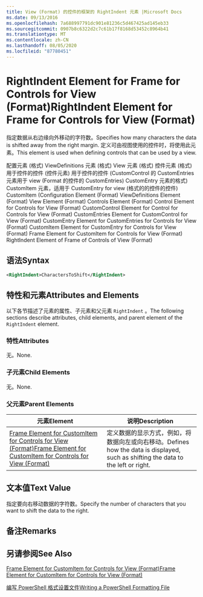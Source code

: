 ```yaml
---
title: View (Format) 的控件的框架的 RightIndent 元素 |Microsoft Docs
ms.date: 09/13/2016
ms.openlocfilehash: 7a688997791dc901e81236c5d467425ad145eb33
ms.sourcegitcommit: 0907b8c6322d2c7c61b17f8168d53452c8964b41
ms.translationtype: MT
ms.contentlocale: zh-CN
ms.lasthandoff: 08/05/2020
ms.locfileid: "87780451"
---
```

# <a name="rightindent-element-for-frame-for-controls-for-view-format"></a><span data-ttu-id="f32a0-102">RightIndent Element for Frame for Controls for View (Format)</span><span class="sxs-lookup"><span data-stu-id="f32a0-102">RightIndent Element for Frame for Controls for View (Format)</span></span>

<span data-ttu-id="f32a0-103">指定数据从右边缘向外移动的字符数。</span><span class="sxs-lookup"><span data-stu-id="f32a0-103">Specifies how many characters the data is shifted away from the right margin.</span></span> <span data-ttu-id="f32a0-104">定义可由视图使用的控件时，将使用此元素。</span><span class="sxs-lookup"><span data-stu-id="f32a0-104">This element is used when defining controls that can be used by a view.</span></span>

<span data-ttu-id="f32a0-105">配置元素 (格式) ViewDefinitions 元素 (格式) View 元素 (格式) 控件元素 (格式) 用于控件的控件 (控件元素) 用于控件的控件 (CustomControl 的 CustomEntries 元素用于 view (Format 的控件的 CustomEntries) CustomEntry 元素的格式) CustomItem 元素，适用于 CustomEntry for view (格式的的控件的控件) CustomItem (</span><span class="sxs-lookup"><span data-stu-id="f32a0-105">Configuration Element (Format) ViewDefinitions Element (Format) View Element (Format) Controls Element (Format) Control Element for Controls for View (Format) CustomControl Element for Control for Controls for View (Format) CustomEntries Element for CustomControl for View (Format) CustomEntry Element for CustomEntries for Controls for View (Format) CustomItem Element for CustomEntry for Controls for View (Format) Frame Element for CustomItem for Controls for View (Format) RightIndent Element of Frame of Controls of View (Format)</span></span>

## <a name="syntax"></a><span data-ttu-id="f32a0-106">语法</span><span class="sxs-lookup"><span data-stu-id="f32a0-106">Syntax</span></span>

```xml
<RightIndent>CharactersToShift</RightIndent>
```

## <a name="attributes-and-elements"></a><span data-ttu-id="f32a0-107">特性和元素</span><span class="sxs-lookup"><span data-stu-id="f32a0-107">Attributes and Elements</span></span>

<span data-ttu-id="f32a0-108">以下各节描述了元素的属性、子元素和父元素 `RightIndent` 。</span><span class="sxs-lookup"><span data-stu-id="f32a0-108">The following sections describe attributes, child elements, and parent element of the `RightIndent` element.</span></span>

### <a name="attributes"></a><span data-ttu-id="f32a0-109">特性</span><span class="sxs-lookup"><span data-stu-id="f32a0-109">Attributes</span></span>

<span data-ttu-id="f32a0-110">无。</span><span class="sxs-lookup"><span data-stu-id="f32a0-110">None.</span></span>

### <a name="child-elements"></a><span data-ttu-id="f32a0-111">子元素</span><span class="sxs-lookup"><span data-stu-id="f32a0-111">Child Elements</span></span>

<span data-ttu-id="f32a0-112">无。</span><span class="sxs-lookup"><span data-stu-id="f32a0-112">None.</span></span>

### <a name="parent-elements"></a><span data-ttu-id="f32a0-113">父元素</span><span class="sxs-lookup"><span data-stu-id="f32a0-113">Parent Elements</span></span>

|<span data-ttu-id="f32a0-114">元素</span><span class="sxs-lookup"><span data-stu-id="f32a0-114">Element</span></span>|<span data-ttu-id="f32a0-115">说明</span><span class="sxs-lookup"><span data-stu-id="f32a0-115">Description</span></span>|
|-------------|-----------------|
|[<span data-ttu-id="f32a0-116">Frame Element for CustomItem for Controls for View (Format)</span><span class="sxs-lookup"><span data-stu-id="f32a0-116">Frame Element for CustomItem for Controls for View (Format)</span></span>](./frame-element-for-customitem-for-controls-for-view-format.md)|<span data-ttu-id="f32a0-117">定义数据的显示方式，例如，将数据向左或向右移动。</span><span class="sxs-lookup"><span data-stu-id="f32a0-117">Defines how the data is displayed, such as shifting the data to the left or right.</span></span>|

## <a name="text-value"></a><span data-ttu-id="f32a0-118">文本值</span><span class="sxs-lookup"><span data-stu-id="f32a0-118">Text Value</span></span>

<span data-ttu-id="f32a0-119">指定要向右移动数据的字符数。</span><span class="sxs-lookup"><span data-stu-id="f32a0-119">Specify the number of characters that you want to shift the data to the right.</span></span>

## <a name="remarks"></a><span data-ttu-id="f32a0-120">备注</span><span class="sxs-lookup"><span data-stu-id="f32a0-120">Remarks</span></span>

## <a name="see-also"></a><span data-ttu-id="f32a0-121">另请参阅</span><span class="sxs-lookup"><span data-stu-id="f32a0-121">See Also</span></span>

[<span data-ttu-id="f32a0-122">Frame Element for CustomItem for Controls for View (Format)</span><span class="sxs-lookup"><span data-stu-id="f32a0-122">Frame Element for CustomItem for Controls for View (Format)</span></span>](./frame-element-for-customitem-for-controls-for-view-format.md)

[<span data-ttu-id="f32a0-123">编写 PowerShell 格式设置文件</span><span class="sxs-lookup"><span data-stu-id="f32a0-123">Writing a PowerShell Formatting File</span></span>](./writing-a-powershell-formatting-file.md)
